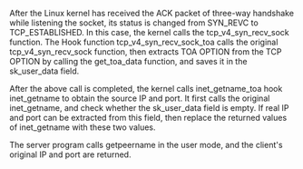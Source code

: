 After the Linux kernel has received the ACK packet of three-way handshake while listening the socket, its status is changed from SYN_REVC to TCP_ESTABLISHED. In this case, the kernel calls the tcp_v4_syn_recv_sock function.
The Hook function tcp_v4_syn_recv_sock_toa calls the original tcp_v4_syn_recv_sock function, then extracts TOA OPTION from the TCP OPTION by calling the get_toa_data function, and saves it in the sk_user_data field.

After the above call is completed, the kernel calls inet_getname_toa hook inet_getname to obtain the source IP and port. It first calls the original inet_getname, and check whether the sk_user_data field is empty. If real IP and port can be extracted from this field, then replace the returned values of inet_getname with these two values.

The server program calls getpeername in the user mode, and the client's original IP and port are returned.

